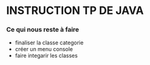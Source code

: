# INSTRUCTION TP DE JAVA #


### Ce qui nous reste à faire ###

* finaliser la classe categorie
* créer un menu console
* faire integarir les classes